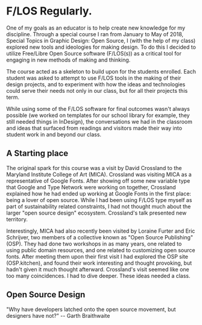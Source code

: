 # F/LOS Regularly.

One of my goals as an educator is to help create new knowledge for my discipline. Through a special course I ran from January to May of 2018, Special Topics in Graphic Design: Open Source, I (with the help of my class) explored new tools and ideologies for making design. To do this I decided to utilize Free/Libre Open Source software (F/LOS(s)) as a critical tool for engaging in new methods of making and thinking.

The course acted as a skeleton to build upon for the students enrolled. Each student was asked to attempt to use F/LOS tools in the making of their design projects, and to experiment with how the ideas and technologies could serve their needs not only in our class, but for all their projects this term.

While using some of the F/LOS software for final outcomes wasn't always possible (we worked on templates for our school library for example, they still needed things in InDesign), the conversations we had in the classroom and ideas that surfaced from readings and visitors made their way into student work in and beyond our class.

## A Starting place

The original spark for this course was a visit by David Crossland to the Maryland Institute College of Art (MICA). Crossland was visiting MICA as a representative of Google Fonts. After showing off some new variable type that Google and Type Network were working on together, Crossland explained how he had ended up working at Google Fonts in the first place: being a lover of open source. While I had been using F/LOS type myself as part of sustainability related constraints, I had not thought much about the larger "open source design" ecosystem. Crossland's talk presented new territory.

Interestingly, MICA had also recently been visited by Loraine Furter and Eric Schrijver, two members of a collective known as "Open Source Publishing" (OSP). They had done two workshops in as many years, one related to using public domain resources, and one related to customizing open source fonts. After meeting them upon their first visit I had explored the OSP site (OSP.kitchen), and found their work interesting and thought provoking, but hadn't given it much thought afterward. Crossland's visit seemed like one too many coincidences. I had to dive deeper. These ideas needed a class.

## Open Source Design

"Why have developers latched onto the open source movement, but designers have not?" -- Garth Braithwaite
